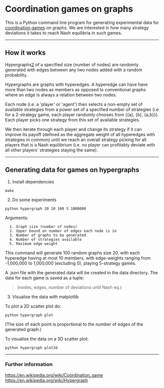 Coordination games on graphs
===================

This is a Python command line program for generating experimental data for [coordination games][1] on graphs. We are interested in how many strategy deviations it takes to reach Nash equilibria in such games.

----------

How it works
-------------

Hypergraphs[2] of a specified size (number of nodes) are randomly generated with edges between any two nodes added with a random probability.

Hypergraphs are graphs with hyperedges. A hyperedge can have have more than two nodes as members as opposed to conventional graphs where an edge is always a relation between two nodes.

Each node (i.e. a 'player' or 'agent') then selects a non-empty set of available strategies from a power set of a specified number of strategies (i.e for a 2-strategy game, each player randomly chooses from {{a}, {b}, {a,b}}). Each player picks one strategy from this set of available strategies.

We then iterate through each player and change its strategy if it can improve its payoff (defined as the aggregate weight of all hyperedges with strategies in common) until we reach an overall strategy picking for all players that is a Nash equilibrium (i.e. no player can profitably deviate with all other players' strategies staying the same).

----------

Generating data for games on hypergraphs
-------------

1. Install dependencies

  ```
  make
  ```

2. Do some experiments

  ```
  python hypergraph 20 10 100 5 1000000
  ```

  Arguments:

      1. Graph size (number of nodes)
      2. Upper bound on number of edges each node is in
      3. Number of graphs to be generated
      4. Number of strategies available
      5. Maximum edge weight

  This command will generate 100 random graphs size 20, with each hyperedge having at most 10 members, with edge-weights ranging from -1,000,000 to 1,000,000 (excluding 0), playing 5-strategy games.

  A .json file with the generated data will be created in the data directory. The data for each game is saved as a tuple:

  >(nodes, edges, number of deviations until Nash eq.)

3. Visualise the data with matplotlib

  To plot a 2D scatter plot do:

  ```
  python hypergraph plot
  ```

  (The size of each point is proportional to the number of edges of the generated graph.)

  To visualise the data on a 3D scatter plot:

  ```
  python hypergraph plot3d
  ```


----------

### Further information
https://en.wikipedia.org/wiki/Coordination_game
https://en.wikipedia.org/wiki/Hypergraph

[1]: https://en.wikipedia.org/wiki/Coordination_game
[2]: https://en.wikipedia.org/wiki/Hypergraph
